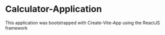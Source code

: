 # Calculator-Application
This application was bootstrapped with Create-Vite-App using the ReactJS framework
